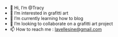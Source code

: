 - 👋 Hi, I’m @Tracy
- 👀 I’m interested in grafitti art
- 🌱 I’m currently learning how to blog
- 💞️ I’m looking to collaborate on a grafitti art project
- 📫 How to reach me : lavellesine@gmail.com

<!---
Tracy is a ✨ special ✨ repository because its `README.md` (this file) appears on your GitHub profile.
You can click the Preview link to take a look at your changes.
--->
